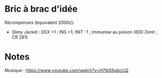 # Bric à brac d'idée

Récompenses (équivalent 2000z): 
- Slimy Jacket : DEX +1 ; INS +1; INIT -1 ; Immunise au poison (600 Zenit ; CR 281)

# Notes

Musique : https://www.youtube.com/watch?v=H7IbS9ubcUQ

